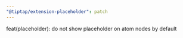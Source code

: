 ```yaml
---
"@tiptap/extension-placeholder": patch
---
```


feat(placeholder): do not show placeholder on atom nodes by default
